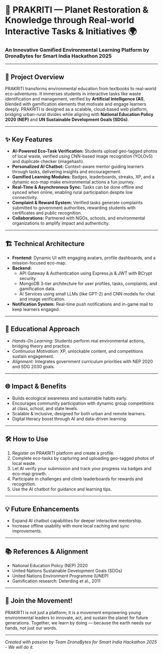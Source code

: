# 🌿 PRAKRITI — Planet Restoration & Knowledge through Real-world Interactive Tasks & Initiatives 🌍  
### An Innovative Gamified Environmental Learning Platform by **DronaBytes** for Smart India Hackathon 2025

---

## 🚀 Project Overview  
PRAKRITI transforms environmental education from textbooks to real-world eco-adventures. It immerses students in interactive tasks like waste identification and management, verified by **Artificial Intelligence (AI)**, blended with gamification elements that motivate and engage learners deeply. PRAKRITI is designed as a scalable, cloud-based web platform, bridging urban-rural divides while aligning with **National Education Policy 2020 (NEP)** and **UN Sustainable Development Goals (SDGs)**.

---

## ✨ Key Features  

- **AI-Powered Eco-Task Verification:** Students upload geo-tagged photos of local waste, verified using CNN-based image recognition (YOLOv5) and duplicate checker (imagehash).  
- **Personalized AI Chatbot:** Context-aware mentor guiding learners through tasks, delivering insights and encouragement.  
- **Gamified Learning Modules:** Badges, leaderboards, streaks, XP, and a dynamic eco-map make environmental actions a fun journey.  
- **Real-Time & Asynchronous Sync:** Tasks can be done offline and synced when online, enabling rural participation despite low connectivity.  
- **Complaint & Reward System:** Verified tasks generate complaints submitted to government authorities, rewarding students with certificates and public recognition.  
- **Collaborations:** Partnered with NGOs, schools, and environmental organizations to amplify impact and authenticity.  

---

## 🏗️ Technical Architecture

- **Frontend:** Dynamic UI with engaging avatars, profile dashboards, and a mission-focused eco-map.  
- **Backend:**  
  - API Gateway & Authentication using Express.js & JWT with BCrypt security.  
  - MongoDB 3-tier architecture for user profiles, tasks, complaints, and gamification data.  
  - AI Services using small LLMs (like GPT-2) and CNN models for chat and image verification.  
- **Notification System:** Real-time push notifications and in-game mail to keep learners engaged.  

---

## 🎯 Educational Approach  

- *Hands-On Learning:* Students perform real environmental actions, bridging theory and practice.  
- *Continuous Motivation:* XP, unlockable content, and competitions sustain engagement.  
- *Alignment:* Integrates government curriculum priorities with NEP 2020 and SDG 2030 goals.  

---

## 🌐 Impact & Benefits  

- Builds ecological awareness and sustainable habits early.  
- Encourages community participation with dynamic group competitions at class, school, and state levels.  
- Scalable & inclusive, designed for both urban and remote learners.  
- Digital literacy boost through AI and data-driven learning.  

---

## 🛠️ How to Use  

1. Register on PRAKRITI platform and create a profile.  
2. Complete eco-tasks by capturing and uploading geo-tagged photos of local waste.  
3. Let AI verify your submission and track your progress via badges and eco-map growth.  
4. Participate in challenges and climb leaderboards for rewards and recognition.  
5. Use the AI chatbot for guidance and learning tips.  

---

## 💡 Future Enhancements  

- Expand AI chatbot capabilities for deeper interactive mentorship.  
- Increase offline usability with more local caching and sync improvements.  

---

## 📚 References & Alignment  

- National Education Policy (NEP) 2020  
- United Nations Sustainable Development Goals (SDGs)  
- United Nations Environment Programme (UNEP)  
- Gamification research: Deterding et al., 2011  

---

## 🌱 Join the Movement!  
PRAKRITI is not just a platform; it is a movement empowering young environmental leaders to innovate, act, and sustain the planet for future generations. Together, we learn by doing — because the earth needs our hands, not just our words.  

---

*Created with passion by Team DronaBytes for Smart India Hackathon 2025 - We will do it.*  
